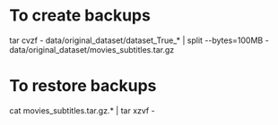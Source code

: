 
# To create backups
tar cvzf - data/original_dataset/dataset_True_* | split --bytes=100MB - data/original_dataset/movies_subtitles.tar.gz

# To restore backups
cat movies_subtitles.tar.gz.* | tar xzvf -
